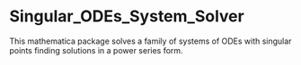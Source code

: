 # Singular_ODEs_System_Solver
This mathematica package solves a family of systems of ODEs with singular points finding solutions in a power series form.
